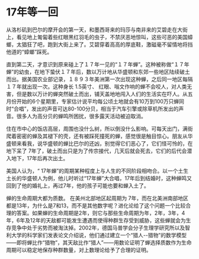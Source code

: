 # 17年等一回

 
 从洛杉矶到巴尔的摩开会的第一天，和墨西哥来的玛莎与南非来的艾碧走在大街上，看见地上匍匐着些红眼黑红羽毛的虫子，不禁厌恶地惊叫，这些可恶的美国蟑螂，太猖狂了吧，跑到大街上来了。艾碧穿着高高的厚底鞋，激磁毫不留情地将挡他道的“蟑螂”踩死。


直到第二天，才意识到原来碰上了１７年一见的“１７年蝉”。这种被称做“１７年蝉”的幼虫，在地下蛰伏１７年后，数以万计地从华盛顿和东郊一些地区陆续破土而出。据美国农业部记录，１８９３年美洲第一次出现这种蝉，之后同一地区每隔１７年就出现一次。这种身长 1.5英寸、 红眼、嗡文作响的蝉不会咬人，对人类无害，但是数以万计的蝉突然破土而出，铺天盖地地闯入人们的生活实在吓人。从五月份开始的6个星期里，专家估计说平均每公顷土地就会有10万到100万只蝉同时“合唱”，发出的声音可达80-100分贝，相当于汽车引擎或除草机所发出的声音。很多人为高分贝的蝉鸣所困扰，很多露天活动被迫取消。 


住在市中心的饭店高层，周围也没什么树，所以倒没什么影响。可每天出门，满街爬着密密的蝉及其褪下的壳，还有被踩死撞死的蝉，感觉很是触目惊心。朋友从华盛顿来看我，说华盛顿的蝉比巴尔的还凶，别觉得它们恶心了，它们怪可怜的，在地下呆了 7年了，破土而出只是为了传宗接代，几天后就会死去，它们的后代会潜入地下，17年后再次出土。 


美国人认为，“ 17年蝉”的周期某种程度上与人生的不同阶段相吻合。以一个土生土长的华盛顿人为例，他儿时听过“17年蝉”大合唱，17年后到结婚时，这种蝉鸣又回到了他的婚礼上，再过7年，他的孩子可能也要和蝉入土了。 


蝉的生命周期大都为质数。 在美州北部地区起周期为 7年，而在北美洲南部地区都是13年，为什么是7和13，而不是其他数字呢？进化论给了这个问题一个比较合理的答案。如果蝉的生命周期是2年，则它与那些生命周期为年，2年，3年，4年，6年及12年的天敌都可能发生遭遇而使得种群生存受到威胁，这些蝉就会为生存竞争中处于劣势而被淘汰掉。2002年，德国马普学会分子生理学研究所以及智利大学的科学家们发表论文介绍说，他们通过建立一个“猎人--猎物”的数学模型——即将蝉比作“猎物”，其天敌比作“猎人”——用数论证明了蝉选择质数作为生命周期可以稳定地保存种群数量，对上数理论给予了合理的证明。
  